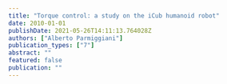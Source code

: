 ```yaml
---
title: "Torque control: a study on the iCub humanoid robot"
date: 2010-01-01
publishDate: 2021-05-26T14:11:13.764028Z
authors: ["Alberto Parmiggiani"]
publication_types: ["7"]
abstract: ""
featured: false
publication: ""
---
```


